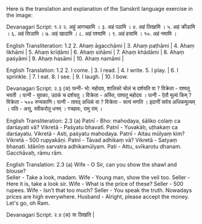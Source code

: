 Here is the translation and explanation of the Sanskrit language exercise in the image:

Devanagari Script:
१.२ 
२. अहुं आगच्छामि । ३. अहं पठामि । ४. अहं लिखामि । 
५. अहं क्रीडामि । ६. अहं सिञामि । ७. अहं खादामि ।
८. अहं पश्यामि । ९. अहं हसामि । १०. अहं नमामि ।

English Transliteration:
1.2
2. Ahaṃ āgacchāmi | 3. Ahaṃ paṭhāmi | 4. Ahaṃ likhāmi |
5. Ahaṃ krīḍāmi | 6. Ahaṃ siñāmi | 7. Ahaṃ khādāmi |
8. Ahaṃ paśyāmi | 9. Ahaṃ hasāmi | 10. Ahaṃ namāmi |

English Translation:
1.2
2. I come. | 3. I read. | 4. I write.
5. I play. | 6. I sprinkle. | 7. I eat.
8. I see. | 9. I laugh. | 10. I bow.

Devanagari Script:
२.३ (अ) 
पत्नी-    भो: महोदय, शालिको चोलं च दर्शयति वा ?
विक्रेता - पश्यतु भवती । 
पत्नी -     युवकाः, उठकं च दर्शयतु । 
विक्रेता -  अस्ति, पश्यतु महोदय ।
पत्नी -      ऐतौ मूल्यं किम् ?
विक्रेता -  ५०० रुप्यकाणि।
पत्नी -      तावद् अधिकं वा ?
विक्रेता -  सत्यं भणति । इदानीं सर्वत्र अधिकमूल्यम् ।
पति -      अत्तु, स्वीकरोतु धनम् । गच्छावः, रामु राम् । 

English Transliteration:
2.3 (a)
Patnī - Bho: mahodaya, śāliko colaṃ ca darśayati vā?
Vikretā - Paśyatu bhavatī. 
Patnī - Yuvakāḥ, uṭhakaṃ ca darśayatu. 
Vikretā - Asti, paśyatu mahodaya.
Patnī - Aitau mūlyaṃ kim?
Vikretā - 500 rupyakāṇi.
Patnī - Tāvad adhikaṃ vā?
Vikretā - Satyaṃ bhaṇati. Idānīṃ sarvatra adhikamūlyam. 
Pati - Attu, svīkarotu dhanam. Gacchāvaḥ, rāmu rām.

English Translation:
2.3 (a)
Wife - O Sir, can you show the shawl and blouse?  
Seller - Take a look, madam.
Wife - Young man, show the veil too.
Seller - Here it is, take a look sir.
Wife - What is the price of these?
Seller - 500 rupees.
Wife - Isn't that too much?
Seller - You speak the truth. Nowadays prices are high everywhere.
Husband - Alright, please accept the money. Let's go, oh Ram.

Devanagari Script: 
२.४ (अ)
सः लिखति |